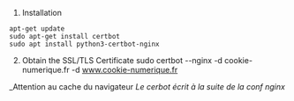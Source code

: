 1. Installation
```
apt-get update
sudo apt-get install certbot
sudo apt install python3-certbot-nginx
```

2. Obtain the SSL/TLS Certificate
sudo certbot --nginx -d cookie-numerique.fr -d www.cookie-numerique.fr


_Attention au cache du navigateur
_Le cerbot écrit à la suite de la conf nginx_